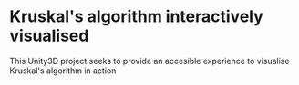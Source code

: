 # Kruskal's algorithm interactively visualised

This Unity3D project seeks to provide an accesible experience to visualise Kruskal's algorithm in action
